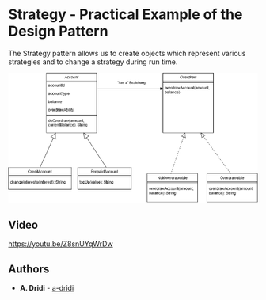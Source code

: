 # Strategy - Practical Example of the Design Pattern

The Strategy pattern allows us to create objects which represent various strategies and to change a strategy during run time.

![Photo of strategy pattern example](https://raw.githubusercontent.com/a-dridi/strategy_design_pattern_example/master/screenshot.png)


## Video 
https://youtu.be/Z8snUYqWrDw



## Authors

* **A. Dridi** - [a-dridi](https://github.com/a-dridi/)

